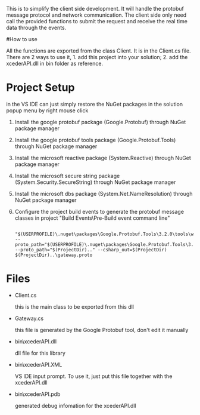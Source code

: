 This is to simplify the client side development. It will handle the protobuf
message protocol and network communication. The client side only need call
the provided functions to submit the request and receive the real time data
through the events.

#How to use

All the functions are exported from the class Client. It is in the Client.cs file. There are 2 ways to 
use it, 1. add this project into your solution; 2. add the xcederAPI.dll in bin folder as reference.  


# Project Setup
	
in the VS IDE can just simply restore the NuGet packages in the solution popup menu by right mouse click

1. Install the google protobuf package (Google.Protobuf) through NuGet package manager
2. Install the google protobuf tools package (Google.Protobuf.Tools) through NuGet package manager  
3. Install the microsoft reactive package (System.Reactive) through NuGet package manager
4. Install the microsoft secure string package (System.Security.SecureString) through NuGet package manager
5. Install the microsoft dbs package (System.Net.NameResolution) through NuGet package manager
6. Configure the project build events to generate the protobuf message classes in project "Build Events\Pre-Build event command line"

		"$(USERPROFILE)\.nuget\packages\Google.Protobuf.Tools\3.2.0\tools\windows_x64\protoc.exe"  --proto_path="$(USERPROFILE)\.nuget\packages\Google.Protobuf.Tools\3.2.0\tools"  --proto_path="$(ProjectDir).." --csharp_out=$(ProjectDir) $(ProjectDir)..\gateway.proto
	
# Files

* Client.cs
	
  this is the main class to be exported from this dll  

* Gateway.cs
  
  this file is generated by the Google Protobuf tool, don't edit it manually

* bin\xcederAPI.dll

  dll file for this library

* bin\xcederAPI.XML

  VS IDE input prompt. To use it, just put this file together with the xcederAPI.dll

* bin\xcederAPI.pdb

  generated debug infomation for the xcederAPI.dll








